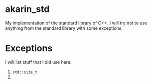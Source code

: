 # akarin_std
My implementation of the standard library of C++.
I will try not to use anything from the standard library with some exceptions.

# Exceptions

I will list stuff that I did use here:

1. `std::size_t`
2. 

